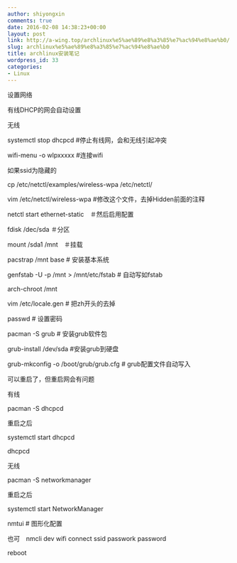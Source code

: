 ```yaml
---
author: shiyongxin
comments: true
date: 2016-02-08 14:38:23+00:00
layout: post
link: http://a-wing.top/archlinux%e5%ae%89%e8%a3%85%e7%ac%94%e8%ae%b0/
slug: archlinux%e5%ae%89%e8%a3%85%e7%ac%94%e8%ae%b0
title: archlinux安装笔记
wordpress_id: 33
categories:
- Linux
---
```


设置网络

有线DHCP的网会自动设置

无线

systemctl stop dhcpcd #停止有线网，会和无线引起冲突

wifi-menu -o wlpxxxxx #连接wifi

如果ssid为隐藏的

cp /etc/netctl/examples/wireless-wpa /etc/netctl/

vim /etc/netctl/wireless-wpa #修改这个文件，去掉Hidden前面的注释

netctl start ethernet-static　＃然后启用配置

fdisk /dec/sda ＃分区

mount /sda1 /mnt　＃挂载

pacstrap /mnt base # 安装基本系统

genfstab -U -p /mnt > /mnt/etc/fstab # 自动写如fstab

arch-chroot /mnt

vim /etc/locale.gen # 把zh开头的去掉

passwd # 设置密码

pacman -S grub # 安装grub软件包

grub-install /dev/sda #安装grub到硬盘

grub-mkconfig -o /boot/grub/grub.cfg # grub配置文件自动写入

可以重启了，但重启网会有问题

有线

pacman -S dhcpcd

重启之后

systemctl start dhcpcd

dhcpcd

无线

pacman -S networkmanager

重启之后

systemctl start NetworkManager

nmtui # 图形化配置

也可　nmcli dev wifi connect ssid passwork password

reboot


